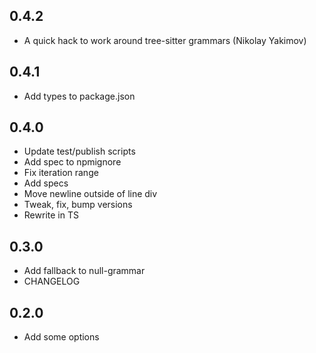 ## 0.4.2

-   A quick hack to work around tree-sitter grammars (Nikolay Yakimov)

## 0.4.1
* Add types to package.json

## 0.4.0
* Update test\/publish scripts
* Add spec to npmignore
* Fix iteration range
* Add specs
* Move newline outside of line div
* Tweak, fix, bump versions
* Rewrite in TS

## 0.3.0
* Add fallback to null-grammar
* CHANGELOG

## 0.2.0
* Add some options

